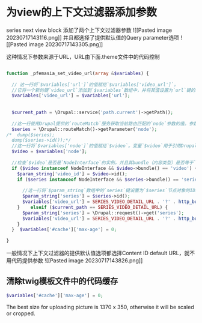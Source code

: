 # 为view的上下文过滤器添加参数

series next view block 添加了两个上下文过滤器参数
![[Pasted image 20230717143116.png]]
并且都选择了提供默认值的Query parameter选项
![[Pasted image 20230717143305.png]]

这种情况下参数来源于URL，URL由下面.theme文件中的代码控制
```php

function _pfemasia_set_video_url(array &$variables) {  
  
  // 这一行将`$variables['url']`的值赋给`$variables['video_url']`。  
  //它将一个新的键`video_url`添加到`$variables`数组中，并将其值设置为`url`键的现有值。  
  $variables['video_url'] = $variables['url'];  
  
  
  $current_path = \Drupal::service('path.current')->getPath();  
  
  //这一行使用Drupal提供的`routeMatch`服务获取当前路由匹配的`node`参数的值。参数的值被赋给变量`$series`。  
  $series = \Drupal::routeMatch()->getParameter('node');  
/*  dump($series);  
  dump($series->id());*/  
  //这一行将`$variables['node']`的值赋给`$video`。变量`$video`用于引用Drupal的节点对象。  
  $video = $variables['node'];  
  
  //检查`$video`是否是`NodeInterface`的实例，并且其bundle（内容类型）是否等于`'video'`  
  if ($video instanceof NodeInterface && $video->bundle() == 'video') {  
    $param_string['video_id'] = $video->id();  
    if ($series instanceof NodeInterface && $series->bundle() == 'series') {  
  
      //这一行将`$param_string`数组中的`series`键设置为`$series`节点对象的ID。  
      $param_string['series'] = $series->id();  
      $variables['video_url'] = SERIES_VIDEO_DETAIL_URL . '?' . http_build_query($param_string);  
    }    elseif ($current_path == SERIES_VIDEO_DETAIL_URL) {  
      $param_string['series'] = \Drupal::request()->get('series');  
      $variables['video_url'] = SERIES_VIDEO_DETAIL_URL . '?' . http_build_query($param_string);  
    }  
  }  $variables['#cache']['max-age'] = 0;  
  
}
```

一般情况下上下文过滤器的提供默认值选项都选择Content ID default URL，就不用代码提供参数
![[Pasted image 20230717143826.png]]

## 清除twig模板文件中的代码缓存
```php
$variables['#cache']['max-age'] = 0;  
```

The best size for uploading picture is 1370 x 350, otherwise it will be scaled or cropped.